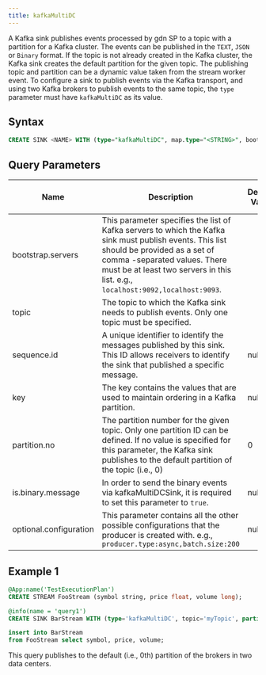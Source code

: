 ```yaml
---
title: kafkaMultiDC
---
```


A Kafka sink publishes events processed by gdn SP to a topic with a partition for a Kafka cluster. The events can be published in the `TEXT`, `JSON` or `Binary` format. If the topic is not already created in the Kafka cluster, the Kafka sink creates the default partition for the given topic. The publishing topic and partition can be a dynamic value taken from the stream worker event. To configure a sink to publish events via the Kafka transport, and using two Kafka brokers to publish events to the same topic, the `type` parameter must have `kafkaMultiDC` as its value.

## Syntax

```sql
CREATE SINK <NAME> WITH (type="kafkaMultiDC", map.type="<STRING>", bootstrap.servers="<STRING>", topic="<STRING>", sequence.id="<STRING>", key="<STRING>", partition.no="<INT>", is.binary.message="<BOOL>", optional.configuration="<STRING>")
```

## Query Parameters

| Name  | Description | Default Value | Possible Data Types | Optional | Dynamic |
|---------|-------------------|---------------|---------------------|----------|---------|
| bootstrap.servers      | This parameter specifies the list of Kafka servers to which the Kafka sink must publish events. This list should be provided as a set of comma -separated values. There must be at least two servers in this list. e.g., `localhost:9092,localhost:9093`. |               | STRING              | No       | No      |
| topic | The topic to which the Kafka sink needs to publish events. Only one topic must be specified.     |               | STRING              | No       | No      |
| sequence.id            | A unique identifier to identify the messages published by this sink. This ID allows receivers to identify the sink that published a specific message.                | null          | STRING              | Yes      | No      |
| key   | The key contains the values that are used to maintain ordering in a Kafka partition.             | null          | STRING              | Yes      | No      |
| partition.no           | The partition number for the given topic. Only one partition ID can be defined. If no value is specified for this parameter, the Kafka sink publishes to the default partition of the topic (i.e., 0)  | 0             | INT                 | Yes      | No      |
| is.binary.message      | In order to send the binary events via kafkaMultiDCSink, it is required to set this parameter to `true`.          | null          | BOOL                | No       | No      |
| optional.configuration | This parameter contains all the other possible configurations that the producer is created with. e.g., `producer.type:async,batch.size:200`         | null          | STRING              | Yes      | No      |

## Example 1

```sql
@App:name('TestExecutionPlan')
CREATE STREAM FooStream (symbol string, price float, volume long);

@info(name = 'query1')
CREATE SINK BarStream WITH (type='kafkaMultiDC', topic='myTopic', partition.no='0', bootstrap.servers='host1:9092, host2:9092', map.type='text') (symbol string, price float, volume long);

insert into BarStream
from FooStream select symbol, price, volume;
```

This query publishes to the default (i.e., 0th) partition of the brokers in two data centers.
